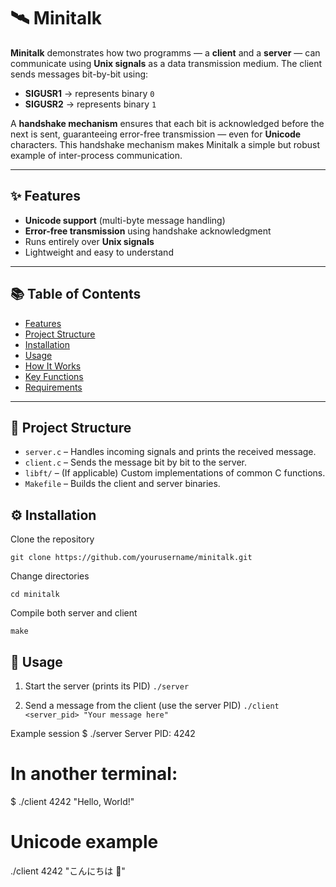 # 🛰️ Minitalk

**Minitalk** demonstrates how two programms — a **client** and a **server** — can communicate using **Unix signals** as a data transmission medium. The client sends messages bit-by-bit using:

- **SIGUSR1** → represents binary `0`
- **SIGUSR2** → represents binary `1`

A **handshake mechanism** ensures that each bit is acknowledged before the next is sent, guaranteeing error-free transmission — even for **Unicode** characters. This handshake mechanism makes Minitalk a simple but robust example of inter-process communication.

---

## ✨ Features
- **Unicode support** (multi-byte message handling)
- **Error-free transmission** using handshake acknowledgment
- Runs entirely over **Unix signals**
- Lightweight and easy to understand

---

## 📚 Table of Contents
- [Features](#-features)
- [Project Structure](#-project-structure)
- [Installation](#-installation)
- [Usage](#-usage)
- [How It Works](#-how-it-works)
- [Key Functions](#-key-functions)
- [Requirements](#-requirements)

---

## 📁 Project Structure

- `server.c` – Handles incoming signals and prints the received message.
- `client.c` – Sends the message bit by bit to the server.
- `libft/` – (If applicable) Custom implementations of common C functions.
- `Makefile` – Builds the client and server binaries.

## ⚙️ Installation

Clone the repository

```git clone https://github.com/yourusername/minitalk.git```

Change directories

```cd minitalk```

Compile both server and client

```make```

## 🚀 Usage

1. Start the server (prints its PID)
`./server`

2. Send a message from the client (use the server PID)
`./client <server_pid> "Your message here"`

Example session
$ ./server
Server PID: 4242
# In another terminal:
$ ./client 4242 "Hello, World!"

# Unicode example
./client 4242 "こんにちは 👋"
